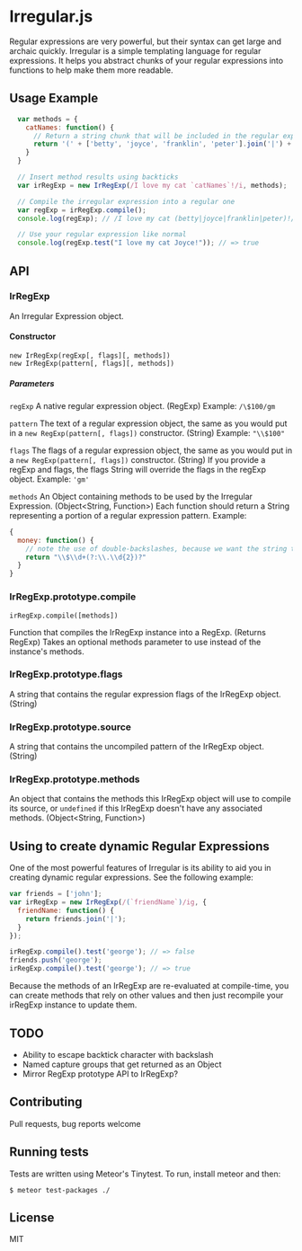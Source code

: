 # Irregular.js

Regular expressions are very powerful, but their syntax can get large and archaic quickly. Irregular is a simple templating language for regular expressions. It helps you abstract chunks of your regular expressions into functions to help make them more readable. 

## Usage Example

```javascript
  var methods = {
    catNames: function() {
      // Return a string chunk that will be included in the regular expression.
      return '(' + ['betty', 'joyce', 'franklin', 'peter'].join('|') + ')';
    }
  }

  // Insert method results using backticks
  var irRegExp = new IrRegExp(/I love my cat `catNames`!/i, methods);

  // Compile the irregular expression into a regular one
  var regExp = irRegExp.compile();
  console.log(regExp); // /I love my cat (betty|joyce|franklin|peter)!/i

  // Use your regular expression like normal
  console.log(regExp.test("I love my cat Joyce!")); // => true

```

## API

### IrRegExp

An Irregular Expression object.

#### Constructor
```
new IrRegExp(regExp[, flags][, methods])
new IrRegExp(pattern[, flags][, methods])
```
##### Parameters
`regExp`
  A native regular expression object. (RegExp)
  Example: `/\$100/gm`

`pattern`
  The text of a regular expression object, the same as you would put in a `new RegExp(pattern[, flags])` constructor. (String)
  Example: `"\\$100"`

`flags`
  The flags of a regular expression object, the same as you would put in a `new RegExp(pattern[, flags])` constructor. (String)
  If you provide a regExp and flags, the flags String will override the flags in the regExp object.
  Example: `'gm'`

`methods`
  An Object containing methods to be used by the Irregular Expression. (Object<String, Function>)
  Each function should return a String representing a portion of a regular expression pattern.
  Example:
  ```javascript
  {
    money: function() {
      // note the use of double-backslashes, because we want the string to contain backslash itself
      return "\\$\\d+(?:\\.\\d{2})?"
    }
  }
  ```
### IrRegExp.prototype.compile
```
irRegExp.compile([methods])
```

Function that compiles the IrRegExp instance into a RegExp. (Returns RegExp)
Takes an optional methods parameter to use instead of the instance's methods. 

### IrRegExp.prototype.flags

A string that contains the regular expression flags of the IrRegExp object. (String)

### IrRegExp.prototype.source

A string that contains the uncompiled pattern of the IrRegExp object. (String)

### IrRegExp.prototype.methods

An object that contains the methods this IrRegExp object will use to compile its source, or `undefined` if this IrRegExp doesn't have any associated methods. (Object<String, Function>)

## Using to create dynamic Regular Expressions

One of the most powerful features of Irregular is its ability to aid you in creating dynamic regular expressions. See the following example:

```javascript
var friends = ['john'];
var irRegExp = new IrRegExp(/(`friendName`)/ig, {
  friendName: function() {
    return friends.join('|');
  }
});

irRegExp.compile().test('george'); // => false
friends.push('george');
irRegExp.compile().test('george'); // => true
```

Because the methods of an IrRegExp are re-evaluated at compile-time, you can create methods that rely on other values and then just recompile your irRegExp instance to update them.

## TODO

* Ability to escape backtick character with backslash
* Named capture groups that get returned as an Object
* Mirror RegExp prototype API to IrRegExp?

## Contributing

Pull requests, bug reports welcome

## Running tests

Tests are written using Meteor's Tinytest. To run, install meteor and then:
```
$ meteor test-packages ./
```

## License

MIT
